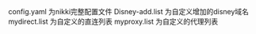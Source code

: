config.yaml 为nikki完整配置文件
Disney-add.list 为自定义增加的disney域名
mydirect.list 为自定义的直连列表
myproxy.list 为自定义的代理列表
